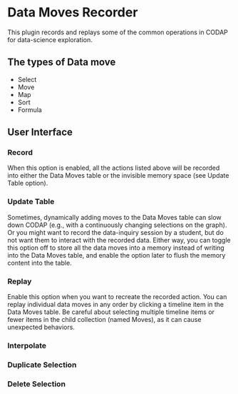 # Data Moves Recorder
This plugin records and replays some of the common operations in CODAP for data-science exploration. 

## The types of Data move
- Select
- Move
- Map
- Sort
- Formula

## User Interface
### Record
When this option is enabled, all the actions listed above will be recorded into either the Data Moves table or the invisible memory space (see Update Table option).

### Update Table
Sometimes, dynamically adding moves to the Data Moves table can slow down CODAP (e.g., with a continuously changing selections on the graph). Or you might want to record the data-inquiry session by a student, but do not want them to interact with the recorded data. Either way, you can toggle this option off to store all the data moves into a memory instead of writing into the Data Moves table, and enable the option later to flush the memory content into the table.

### Replay
Enable this option when you want to recreate the recorded action. You can replay individual data moves in any order by clicking a timeline item in the Data Moves table. Be careful about selecting multiple timeline items or fewer items in the child collection (named Moves), as it can cause unexpected behaviors.

### Interpolate

### Duplicate Selection

### Delete Selection